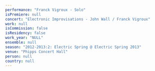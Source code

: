 ```yaml
---
performance: "Franck Vigroux - Solo"
isPremiere: null
concert: "Electronic Improvisations - John Wall / Franck Vigroux"
work: null
isCommission: false
isResidency: false
work_year: "NULL"
ensemble: null
season: "2012-2013:2: Electric Spring @ Electric Spring 2013"
venue: "Phipps Concert Hall"
person: null
country: null
---
```


